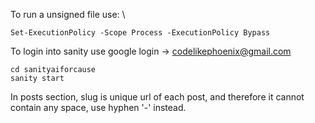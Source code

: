 To run a unsigned file use: \

```
Set-ExecutionPolicy -Scope Process -ExecutionPolicy Bypass
```

To login into sanity use google login -> codelikephoenix@gmail.com

```
cd sanityaiforcause
sanity start
```

In posts section, slug is unique url of each post, and therefore it cannot contain any space, use hyphen '-' instead.
